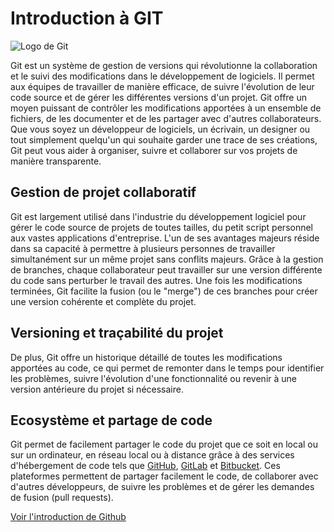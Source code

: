 # Introduction à GIT

![Logo de Git](https://logowik.com/content/uploads/images/git6963.jpg "Logo de Git")

Git est un système de gestion de versions qui révolutionne la collaboration et le suivi des modifications dans le développement de logiciels. Il permet aux équipes de travailler de manière efficace, de suivre l'évolution de leur code source et de gérer les différentes versions d'un projet. Git offre un moyen puissant de contrôler les modifications apportées à un ensemble de fichiers, de les documenter et de les partager avec d'autres collaborateurs. Que vous soyez un développeur de logiciels, un écrivain, un designer ou tout simplement quelqu'un qui souhaite garder une trace de ses créations, Git peut vous aider à organiser, suivre et collaborer sur vos projets de manière transparente.

## Gestion de projet collaboratif

Git est largement utilisé dans l'industrie du développement logiciel pour gérer le code source de projets de toutes tailles, du petit script personnel aux vastes applications d'entreprise. L'un de ses avantages majeurs réside dans sa capacité à permettre à plusieurs personnes de travailler simultanément sur un même projet sans conflits majeurs. Grâce à la gestion de branches, chaque collaborateur peut travailler sur une version différente du code sans perturber le travail des autres. Une fois les modifications terminées, Git facilite la fusion (ou le "merge") de ces branches pour créer une version cohérente et complète du projet.

## Versioning et traçabilité du projet

De plus, Git offre un historique détaillé de toutes les modifications apportées au code, ce qui permet de remonter dans le temps pour identifier les problèmes, suivre l'évolution d'une fonctionnalité ou revenir à une version antérieure du projet si nécessaire.

## Ecosystème et partage de code

Git permet de facilement partager le code du projet que ce soit en local ou sur un ordinateur, en réseau local ou à distance grâce à des services d'hébergement de code tels que [GitHub](https://github.com), [GitLab](https://about.gitlab.com) et [Bitbucket](https://bitbucket.org). Ces plateformes permettent de partager facilement le code, de collaborer avec d'autres développeurs, de suivre les problèmes et de gérer les demandes de fusion (pull requests).

[Voir l'introduction de Github](./github.md)

